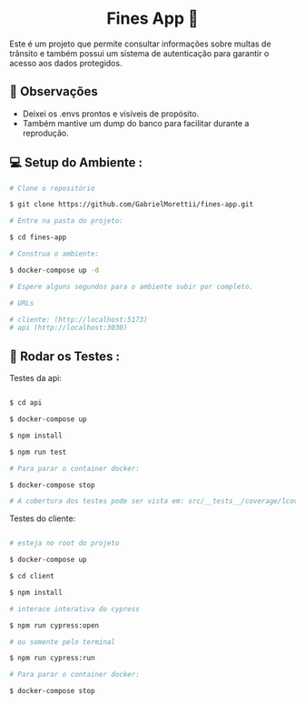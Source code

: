 <h1 align="center">Fines App 🚗</h1>

Este é um projeto que permite consultar informações sobre multas de trânsito e também possui um sistema de autenticação para garantir o acesso aos dados protegidos.

## 👀 Observações

- Deixei os .envs prontos e visíveis de propósito.
- Também mantive um dump do banco para facilitar durante a reprodução.

## 💻 Setup do Ambiente <a name="enviroment-setup" />:

```bash
# Clone o repositório

$ git clone https://github.com/GabrielMorettii/fines-app.git

# Entre na pasta do projeto:

$ cd fines-app

# Construa o ambiente:

$ docker-compose up -d

# Espere alguns segundos para o ambiente subir por completo.

# URLs 

# cliente: (http://localhost:5173)
# api (http://localhost:3030)

```

## 🧪 Rodar os Testes <a name="tests" />:

<p>Testes da api:</p>

```bash

$ cd api

$ docker-compose up 

$ npm install

$ npm run test

# Para parar o container docker:

$ docker-compose stop

# A cobertura dos testes pode ser vista em: src/__tests__/coverage/lcov-report/index.html

```

<p>Testes do cliente:</p>

```bash

# esteja no root do projeto

$ docker-compose up

$ cd client

$ npm install

# interace interativa do cypress

$ npm run cypress:open 

# ou somente pelo terminal

$ npm run cypress:run

# Para parar o container docker:

$ docker-compose stop

```
